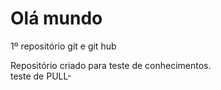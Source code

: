 # Olá mundo
 1º repositório git e git hub

Repositório criado para teste de conhecimentos.  
teste de PULL-
